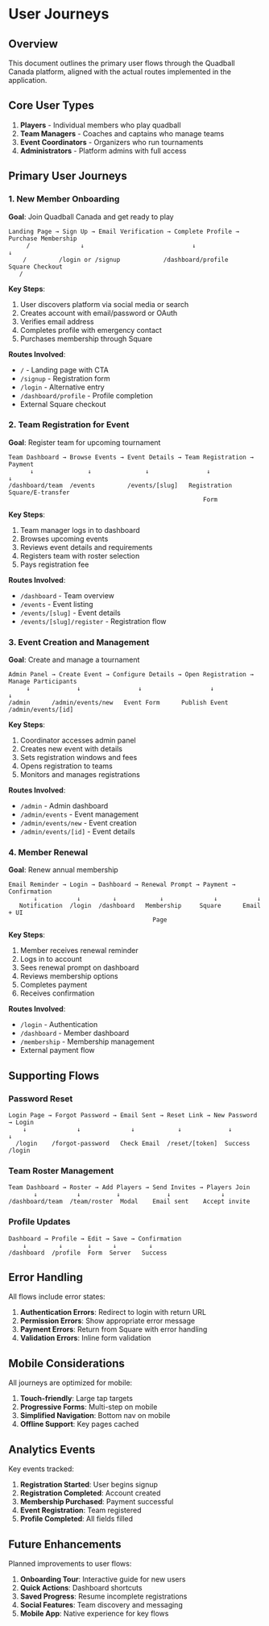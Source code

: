 # User Journeys

## Overview

This document outlines the primary user flows through the Quadball Canada platform, aligned with the actual routes implemented in the application.

## Core User Types

1. **Players** - Individual members who play quadball
2. **Team Managers** - Coaches and captains who manage teams
3. **Event Coordinators** - Organizers who run tournaments
4. **Administrators** - Platform admins with full access

## Primary User Journeys

### 1. New Member Onboarding

**Goal**: Join Quadball Canada and get ready to play

```
Landing Page → Sign Up → Email Verification → Complete Profile → Purchase Membership
     /              ↓                              ↓                    ↓
    /         /login or /signup            /dashboard/profile    Square Checkout
   /
```

**Key Steps**:

1. User discovers platform via social media or search
2. Creates account with email/password or OAuth
3. Verifies email address
4. Completes profile with emergency contact
5. Purchases membership through Square

**Routes Involved**:

- `/` - Landing page with CTA
- `/signup` - Registration form
- `/login` - Alternative entry
- `/dashboard/profile` - Profile completion
- External Square checkout

### 2. Team Registration for Event

**Goal**: Register team for upcoming tournament

```
Team Dashboard → Browse Events → Event Details → Team Registration → Payment
      ↓               ↓               ↓                ↓               ↓
/dashboard/team  /events         /events/[slug]   Registration    Square/E-transfer
                                                      Form
```

**Key Steps**:

1. Team manager logs in to dashboard
2. Browses upcoming events
3. Reviews event details and requirements
4. Registers team with roster selection
5. Pays registration fee

**Routes Involved**:

- `/dashboard` - Team overview
- `/events` - Event listing
- `/events/[slug]` - Event details
- `/events/[slug]/register` - Registration flow

### 3. Event Creation and Management

**Goal**: Create and manage a tournament

```
Admin Panel → Create Event → Configure Details → Open Registration → Manage Participants
     ↓             ↓                ↓                   ↓                  ↓
/admin      /admin/events/new   Event Form      Publish Event      /admin/events/[id]
```

**Key Steps**:

1. Coordinator accesses admin panel
2. Creates new event with details
3. Sets registration windows and fees
4. Opens registration to teams
5. Monitors and manages registrations

**Routes Involved**:

- `/admin` - Admin dashboard
- `/admin/events` - Event management
- `/admin/events/new` - Event creation
- `/admin/events/[id]` - Event details

### 4. Member Renewal

**Goal**: Renew annual membership

```
Email Reminder → Login → Dashboard → Renewal Prompt → Payment → Confirmation
       ↓           ↓         ↓            ↓              ↓           ↓
   Notification  /login  /dashboard   Membership     Square      Email + UI
                                        Page
```

**Key Steps**:

1. Member receives renewal reminder
2. Logs in to account
3. Sees renewal prompt on dashboard
4. Reviews membership options
5. Completes payment
6. Receives confirmation

**Routes Involved**:

- `/login` - Authentication
- `/dashboard` - Member dashboard
- `/membership` - Membership management
- External payment flow

## Supporting Flows

### Password Reset

```
Login Page → Forgot Password → Email Sent → Reset Link → New Password → Login
    ↓              ↓              ↓            ↓             ↓           ↓
  /login    /forgot-password   Check Email  /reset/[token]  Success    /login
```

### Team Roster Management

```
Team Dashboard → Roster → Add Players → Send Invites → Players Join
       ↓           ↓          ↓             ↓              ↓
/dashboard/team  /team/roster  Modal    Email sent    Accept invite
```

### Profile Updates

```
Dashboard → Profile → Edit → Save → Confirmation
    ↓         ↓       ↓      ↓         ↓
/dashboard  /profile  Form  Server   Success
```

## Error Handling

All flows include error states:

1. **Authentication Errors**: Redirect to login with return URL
2. **Permission Errors**: Show appropriate error message
3. **Payment Errors**: Return from Square with error handling
4. **Validation Errors**: Inline form validation

## Mobile Considerations

All journeys are optimized for mobile:

1. **Touch-friendly**: Large tap targets
2. **Progressive Forms**: Multi-step on mobile
3. **Simplified Navigation**: Bottom nav on mobile
4. **Offline Support**: Key pages cached

## Analytics Events

Key events tracked:

1. **Registration Started**: User begins signup
2. **Registration Completed**: Account created
3. **Membership Purchased**: Payment successful
4. **Event Registration**: Team registered
5. **Profile Completed**: All fields filled

## Future Enhancements

Planned improvements to user flows:

1. **Onboarding Tour**: Interactive guide for new users
2. **Quick Actions**: Dashboard shortcuts
3. **Saved Progress**: Resume incomplete registrations
4. **Social Features**: Team discovery and messaging
5. **Mobile App**: Native experience for key flows
